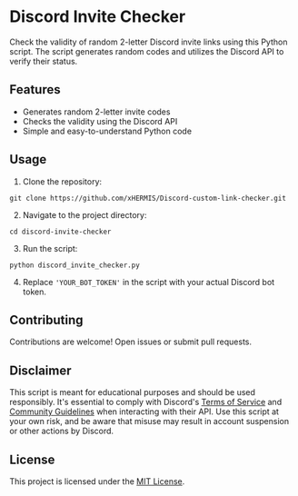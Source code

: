 # Discord Invite Checker

Check the validity of random 2-letter Discord invite links using this Python script. The script generates random codes and utilizes the Discord API to verify their status.

## Features

- Generates random 2-letter invite codes
- Checks the validity using the Discord API
- Simple and easy-to-understand Python code

## Usage

1. Clone the repository:

```
git clone https://github.com/xHERMIS/Discord-custom-link-checker.git
```

2. Navigate to the project directory:

```
cd discord-invite-checker
```

3. Run the script:

```
python discord_invite_checker.py
```

4. Replace `'YOUR_BOT_TOKEN'` in the script with your actual Discord bot token.

## Contributing

Contributions are welcome! Open issues or submit pull requests.

## Disclaimer

This script is meant for educational purposes and should be used responsibly. It's essential to comply with Discord's [Terms of Service](https://discord.com/terms) and [Community Guidelines](https://discord.com/guidelines) when interacting with their API. Use this script at your own risk, and be aware that misuse may result in account suspension or other actions by Discord.

## License

This project is licensed under the [MIT License](LICENSE).

